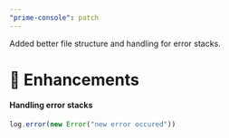 ```yaml
---
"prime-console": patch
---
```


Added better file structure and handling for error stacks.
# 🚀 Enhancements

#### Handling error stacks
```js
log.error(new Error("new error occured"))
```